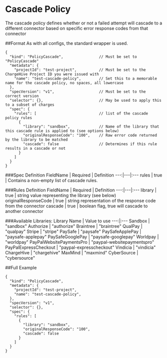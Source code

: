 # Cascade Policy
The cascade policy defines whether or not a failed attempt will cascade to a different connector based on specific error response codes from that connector

##Format
As with all configs, the standard wrapper is used.
```json5
{
  "kind": "PolicyCascade",                // Must be set to "PolicyCascade"
  "metadata": {
    "projectId": "test-project",          // Must be set to the ChargeHive Project ID you were issued with
    "name": "test-cascade-policy",        // Set this to a memorable name for the cascade policy, no spaces, all lowercase
  },
  "specVersion": "v1",                    // Must be set to the correct version
  "selector": {},                         // May be used to apply this to a subset of charges
  "spec": {
    "rules": [                            // list of the cascade policy rules
      {
        "library": "sandbox",             // Name of the library that this cascade rule is applied to (see options below)
        "originalResponseCode": "100",    // Raw error code returned by the library to be matched
        "cascade": false                  // Determines if this rule results in a cascade or not
      }
    ]
  }
}
```

###Spec Definition
FieldName | Required | Definition 
---:|---|:---
rules | true | Contains a non-empty list of cascade rules.

###Rules Definition
FieldName | Required | Definition 
---:|---|:---
library | true | string value representing the library (see below)
originalResponseCode | true | string representation of the response code from the connector
cascade | true | boolean flag, true will cascade to another connector

###Available Libraries:
Library Name | Value to use 
---:|:---
Sandbox | "sandbox"
Authorize | "authorize"
Braintree | "braintree"
QualPay | "qualpay"
Stripe | "stripe"
PaySafe | "paysafe"
PaySafeApplePay | "paysafe-applepay"
PaySafeGooglePay | "paysafe-googlepay"
Worldpay | "worldpay"
PayPalWebsitePaymentsPro | "paypal-websitepaymentspro"
PayPalExpressCheckout | "paypal-expresscheckout"
Vindicia | "vindicia"
ChargeHive | "chargehive"
MaxMind | "maxmind"
CyberSource | "cybersource"


##Full Example
```json5
{
  "kind": "PolicyCascade",
  "metadata": {
    "projectId": "test-project",
    "name": "test-cascade-policy",
  },
  "specVersion": "v1",
  "selector": {},
  "spec": {
    "rules": [
      {
        "library": "sandbox",
        "originalResponseCode": "100",
        "cascade": false
      }
    ]
  }
}
```